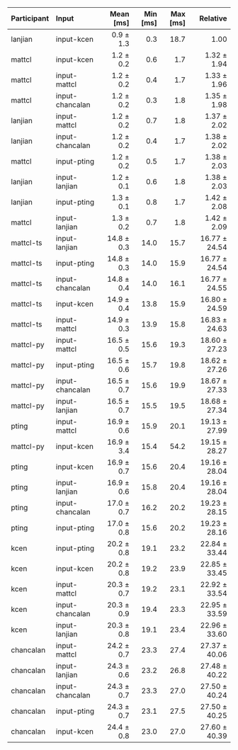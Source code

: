 | Participant | Input | Mean [ms] | Min [ms] | Max [ms] | Relative |
|:---|:---|---:|---:|---:|---:|
| lanjian | input-kcen | 0.9 ± 1.3 | 0.3 | 18.7 | 1.00 |
| mattcl | input-kcen | 1.2 ± 0.2 | 0.6 | 1.7 | 1.32 ± 1.94 |
| mattcl | input-mattcl | 1.2 ± 0.2 | 0.4 | 1.7 | 1.33 ± 1.96 |
| mattcl | input-chancalan | 1.2 ± 0.2 | 0.3 | 1.8 | 1.35 ± 1.98 |
| lanjian | input-mattcl | 1.2 ± 0.2 | 0.7 | 1.8 | 1.37 ± 2.02 |
| lanjian | input-chancalan | 1.2 ± 0.2 | 0.4 | 1.7 | 1.38 ± 2.02 |
| mattcl | input-pting | 1.2 ± 0.2 | 0.5 | 1.7 | 1.38 ± 2.03 |
| lanjian | input-lanjian | 1.2 ± 0.1 | 0.6 | 1.8 | 1.38 ± 2.03 |
| lanjian | input-pting | 1.3 ± 0.1 | 0.8 | 1.7 | 1.42 ± 2.08 |
| mattcl | input-lanjian | 1.3 ± 0.2 | 0.7 | 1.8 | 1.42 ± 2.09 |
| mattcl-ts | input-lanjian | 14.8 ± 0.3 | 14.0 | 15.7 | 16.77 ± 24.54 |
| mattcl-ts | input-pting | 14.8 ± 0.3 | 14.0 | 15.9 | 16.77 ± 24.54 |
| mattcl-ts | input-chancalan | 14.8 ± 0.4 | 14.0 | 16.1 | 16.77 ± 24.55 |
| mattcl-ts | input-kcen | 14.9 ± 0.4 | 13.8 | 15.9 | 16.80 ± 24.59 |
| mattcl-ts | input-mattcl | 14.9 ± 0.3 | 13.9 | 15.8 | 16.83 ± 24.63 |
| mattcl-py | input-mattcl | 16.5 ± 0.5 | 15.6 | 19.3 | 18.60 ± 27.23 |
| mattcl-py | input-pting | 16.5 ± 0.6 | 15.7 | 19.8 | 18.62 ± 27.26 |
| mattcl-py | input-chancalan | 16.5 ± 0.7 | 15.6 | 19.9 | 18.67 ± 27.33 |
| mattcl-py | input-lanjian | 16.5 ± 0.7 | 15.5 | 19.5 | 18.68 ± 27.34 |
| pting | input-mattcl | 16.9 ± 0.6 | 15.9 | 20.1 | 19.13 ± 27.99 |
| mattcl-py | input-kcen | 16.9 ± 3.4 | 15.4 | 54.2 | 19.15 ± 28.27 |
| pting | input-kcen | 16.9 ± 0.7 | 15.6 | 20.4 | 19.16 ± 28.04 |
| pting | input-lanjian | 16.9 ± 0.6 | 15.8 | 20.4 | 19.16 ± 28.04 |
| pting | input-chancalan | 17.0 ± 0.7 | 16.2 | 20.2 | 19.23 ± 28.15 |
| pting | input-pting | 17.0 ± 0.8 | 15.6 | 20.2 | 19.23 ± 28.16 |
| kcen | input-pting | 20.2 ± 0.8 | 19.1 | 23.2 | 22.84 ± 33.44 |
| kcen | input-kcen | 20.2 ± 0.8 | 19.2 | 23.9 | 22.85 ± 33.45 |
| kcen | input-mattcl | 20.3 ± 0.7 | 19.2 | 23.1 | 22.92 ± 33.54 |
| kcen | input-chancalan | 20.3 ± 0.9 | 19.4 | 23.3 | 22.95 ± 33.59 |
| kcen | input-lanjian | 20.3 ± 0.8 | 19.1 | 23.4 | 22.96 ± 33.60 |
| chancalan | input-mattcl | 24.2 ± 0.7 | 23.3 | 27.4 | 27.37 ± 40.06 |
| chancalan | input-lanjian | 24.3 ± 0.6 | 23.2 | 26.8 | 27.48 ± 40.22 |
| chancalan | input-chancalan | 24.3 ± 0.7 | 23.3 | 27.0 | 27.50 ± 40.24 |
| chancalan | input-pting | 24.3 ± 0.7 | 23.1 | 27.5 | 27.50 ± 40.25 |
| chancalan | input-kcen | 24.4 ± 0.8 | 23.0 | 27.0 | 27.60 ± 40.39 |
